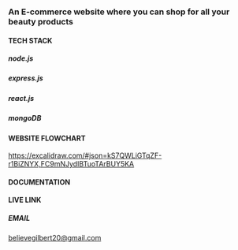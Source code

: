 ### An E-commerce website where you can shop for all your beauty products
#### TECH STACK
##### node.js
##### express.js
##### react.js
##### mongoDB
#### WEBSITE FLOWCHART
https://excalidraw.com/#json=kS7QWLiGTqZF-r1BiZNYX,FC9mNJydIBTuoTArBUY5KA
#### DOCUMENTATION 
#### LIVE LINK 
##### EMAIL
believegilbert20@gmail.com 
